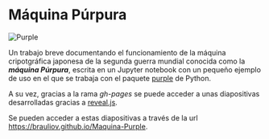 # Máquina Púrpura

![Purple]("https://upload.wikimedia.org/wikipedia/commons/a/a4/Type_97_cypher_machine.jpg")

Un trabajo breve documentando el funcionamiento de la máquina cripotgráfica japonesa de la segunda guerra mundial conocida como la ___máquina Púrpura___, escrita en un Jupyter notebook con un pequeño ejemplo de uso en el que se trabaja con el paquete [purple](https://pypi.python.org/pypi/purple) de Python.

A su vez, gracias a la rama _gh-pages_ se puede acceder a unas diapositivas desarrolladas gracias a [reveal.js](https://github.com/hakimel/reveal.js/).

Se pueden acceder a estas diapositivas a través de la url https://brauliov.github.io/Maquina-Purple.
